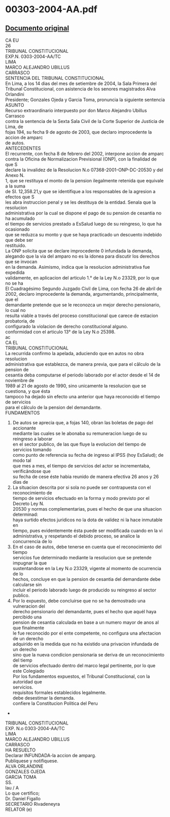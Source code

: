 
00303-2004-AA.pdf
=================
  
[Documento original](https://tc.gob.pe/jurisprudencia/2004/00303-2004-AA.pdf)  
---  
CA EU  
26  
TRIBUNAL CONSTITUCIONAL  
EXP.N. 0303-2004-AA/TC  
LIMA  
MARCO ALEJANDRO UBILLUS  
CARRASCO  
SENTENCIA DEL TRIBUNAL CONSTITUCIONAL  
En Lima, a los 14 dias del mes de setiembre de 2004, la Sala Primera del  
Tribunal Constitucional, con asistencia de los senores magistrados Alva Orlandini  
Presidente; Gonzales Ojeda y Garcia Toma, pronuncia la siguiente sentencia  
ASUNTO  
Recurso extraordinario interpuesto por don Marco Alejandro Ubillus Carrasco  
contra la sentencia de la Sexta Sala Civil de la Corte Superior de Justicia de Lima, de  
fojas 194, su fecha 9 de agosto de 2003, que declaro improcedente la accion de amparc  
de autos.  
ANTECEDENTES  
El recurrente, con fecha 8 de febrero del 2002, interpone accion de amparc  
contra la Oficina de Normalizacion Previsional (ONP), con la finalidad de que S  
declare la invalidez de la Resolucion N.o 07368-2001-ONP-DC-20530 y del Anexo N.  
1, que se restituya el monto de la pension ilegalmente retenida que equivale a la suma  
de SI. 12,358.21,y que se identifique a los responsables de la agresion a efectos que S  
les abra instruccion penal y se les destituya de la entidad. Senala que la resolucion  
administrativa por la cual se dispone el pago de su pension de cesantia no ha acumulado  
el tiempo de servicios prestado a EsSalud luego de su reingreso, lo que ha ocasionado  
que se reduzca su monto y que se haya practicado un descuento indebido que debe ser  
restituido.  
La ONP solicita que se declare improcedente 0 infundada la demanda,  
alegando que la via del amparo no es la idonea para discutir los derechos que se invocan  
en la demanda. Asimismo, indica que la resolucion administrativa fue expedida  
validamente, en aplicacion del articulo 1.° de la Ley N.o 23329, por lo que no se ha  
El Cuadragésimo Segundo Juzgado Civil de Lima, con fecha 26 de abril de  
2002, declaro improcedente la demanda, argumentando, principalmente, que el  
demandante pretende que se le reconozca un mejor derecho pensionario, lo cual no  
resulta viable a través del proceso constitucional que carece de estacion probatoria, de  
configurado la violacion de derecho constitucional alguno.  
conformidad con el articulo 13° de la Ley N.o 25398.  
ac  
CA EL  
TRIBUNAL CONSTITUCIONAL  
La recurrida confirmo la apelada, aduciendo que en autos no obra resolucion  
administrativa que establezca, de manera previa, que para el câlculo de la pension de  
cesantia deba computarse el periodo laborado por el actor desde el 14 de noviembre de  
1989 al 21 de agosto de 1990, sino unicamente la resolucion que se cuestiona, y que ésta  
tampoco ha dejado sin efecto una anterior que haya reconocido el tiempo de servicios  
para el câlculo de la pension del demandante.  
FUNDAMENTOS  
1. De autos se aprecia que, a fojas 140, obran las boletas de pago del accionante  
mediante las cuales se le abonaba su remuneracion luego de su reingreso a laborar  
en el sector publico, de las que fluye la evolucion del tiempo de servicios tomando  
como punto de referencia su fecha de ingreso al IPSS (hoy EsSalud); de modo tal  
que mes a mes, el tiempo de servicios del actor se incrementaba, verificândose que  
su fecha de cese éste habia reunido de manera efectiva 26 anos y 26 dias de  
2. La situacion descrita por si sola no puede ser contrapuesta con el reconocimiento de  
tiempo de servicios efectuado en la forma y modo previsto por el Decreto Ley N.  
20530 y normas complementarias, pues el hecho de que una situacion determinad:  
haya surtido efectos juridicos no la dota de validez ni la hace inmutable en  
tiempo, pues evidentemente ésta puede ser modificada cuando en la vi  
administrativa, y respetando el debido proceso, se analice la concurrencia de lo  
3. En el caso de autos, debe tenerse en cuenta que el reconocimiento del tiempo  
servicios fue determinado mediante la resolucion que se pretende impugnar la que  
sustentandose en la Ley N.o 23329, vigente al momento de ocurrencia de lo  
hechos, concluye en que la pension de cesantia del demandante debe calcularse sin  
incluir el periodo laborado luego de producido su reingreso al sector publico.  
4. Por lo expuesto, debe concluirse que no se ha demostrado una vulneracion del  
derecho pensionario del demandante, pues el hecho que aquél haya percibido una  
pension de cesantia calculada en base a un numero mayor de anos al que finalmente  
le fue reconocido por el ente competente, no configura una afectacion de un derecho  
adquirido en la medida que no ha existido una privacion infundada de un derecho  
sino que la nueva condicion pensionaria se deriva de un reconocimiento del tiemp  
de servicios efectuado dentro del marco legal pertinente, por lo que este Colegiado  
Por los fundamentos expuestos, el Tribunal Constitucional, con la autoridad que  
servicios.  
requisitos formales establecidos legalmente.  
debe desestimar la demanda.  
confiere la Constitucion Politica del Peru  
-  
TRIBUNAL CONSTITUCIONAL  
EXP. N.o 0303-2004-AA/TC  
LIMA  
MARCO ALEJANDRO UBILLUS  
CARRASCO  
HA RESUELTO  
Declarar INFUNDADA-la accion de amparg.  
Publiquese y notifiquese.  
ALVA ORLANDINE  
GONZALES OJEDA  
GARCIA TOMA  
SS.  
lau / A   
Lo que certifico;  
Dr. Daniel Figallo  
SECRETARIO Rivadeneyra  
RELATOR (e)